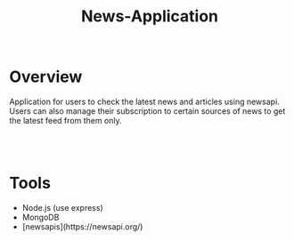 <h1 align="center">News-Application</h1>

<br/>

<h1>Overview</h1>
  Application for users to check the latest news and articles using newsapi. Users can also manage their subscription to certain sources of news to get the latest feed from them only.

<br/><br/>
<!-- #################################################### -->

<!-- #################################################### -->
<h1>Tools</h1>
  
<ul>
  <li>Node.js (use express)</li>
  <li>MongoDB</li>
  <li>[newsapis](https://newsapi.org/)</li>
</ul>
  

<br/><br/>
<!-- #################################################### -->

<!-- #################################################### -->
